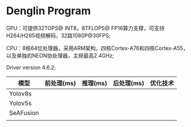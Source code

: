 # Denglin Program
GPU：可提供32TOPS@ INT8，8TFLOPS@ FP16算力支撑，可支持H264/H265视频解码，32路1080P@30FPS;

CPU：8核64位处理器，采用ARM架构，四核Cortex-A76和四核Cortex-A55，以及单独的NEON协处理器，主频最高2.4GHz;

Driver version 4.6.2;

|模型| 前处理(ms) | 推理(ms) | 后处理(ms) | 优化技术 |
|------|------|------|------|------|
| Yolov8s | | | | |
| Yolov5s | | | | |
| SeAFusion | | | | |
| | | | | |
